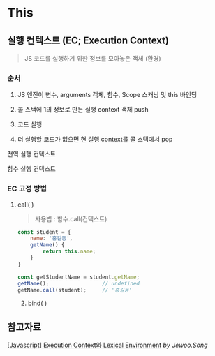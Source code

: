 # This

## 실행 컨텍스트 (EC; Execution Context)

> JS 코드를 실행하기 위한 정보를 모아놓은 객체 (환경)

### 순서

1. JS 엔진이 변수, arguments 객체, 함수, Scope 스캐닝 및 this 바인딩

2. 콜 스택에 1의 정보로 만든 실행 context 객체 push

3. 코드 실행

4. 더 실행할 코드가 없으면 현 실행 context를 콜 스택에서 pop

전역 실행 컨텍스트

함수 실행 컨텍스트

### EC 고정 방법

1. call( )
   
   > 사용법 :  함수.call(컨텍스트)
   
   ```javascript
   const student = {
       name: '홍길동',
       getName() {
           return this.name;
       }
   }
   
   const getStudentName = student.getName;
   getName();                 // undefined
   getName.call(student);     // '홍길동'
   ```
   
   2. bind( )

## 참고자료

[[Javascript] Execution Context와 Lexical Environment](https://iamsjy17.github.io/javascript/2019/06/10/js33_execution_context.html)  *by Jewoo.Song*

